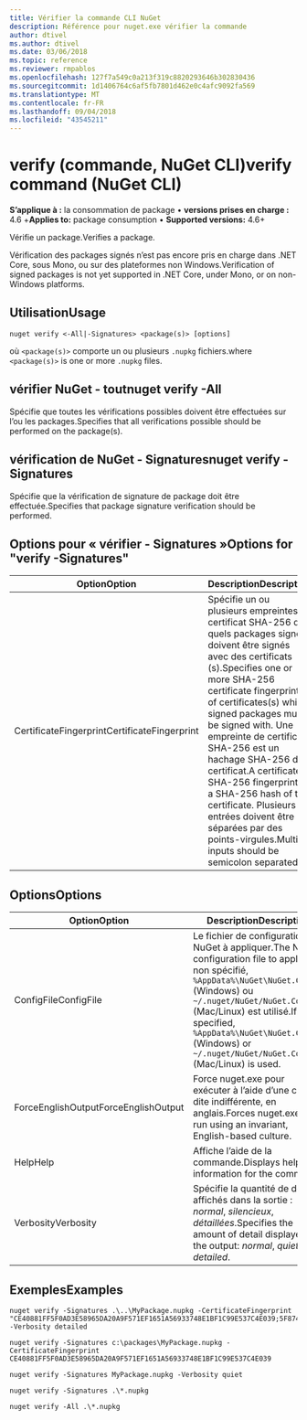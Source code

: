 ```yaml
---
title: Vérifier la commande CLI NuGet
description: Référence pour nuget.exe vérifier la commande
author: dtivel
ms.author: dtivel
ms.date: 03/06/2018
ms.topic: reference
ms.reviewer: rmpablos
ms.openlocfilehash: 127f7a549c0a213f319c8820293646b302830436
ms.sourcegitcommit: 1d1406764c6af5fb7801d462e0c4afc9092fa569
ms.translationtype: MT
ms.contentlocale: fr-FR
ms.lasthandoff: 09/04/2018
ms.locfileid: "43545211"
---
```

# <a name="verify-command-nuget-cli"></a><span data-ttu-id="4e114-103">verify (commande, NuGet CLI)</span><span class="sxs-lookup"><span data-stu-id="4e114-103">verify command (NuGet CLI)</span></span>

<span data-ttu-id="4e114-104">**S’applique à :** la consommation de package &bullet; **versions prises en charge :** 4.6 +</span><span class="sxs-lookup"><span data-stu-id="4e114-104">**Applies to:** package consumption &bullet; **Supported versions:** 4.6+</span></span>

<span data-ttu-id="4e114-105">Vérifie un package.</span><span class="sxs-lookup"><span data-stu-id="4e114-105">Verifies a package.</span></span>

<span data-ttu-id="4e114-106">Vérification des packages signés n’est pas encore pris en charge dans .NET Core, sous Mono, ou sur des plateformes non Windows.</span><span class="sxs-lookup"><span data-stu-id="4e114-106">Verification of signed packages is not yet supported in .NET Core, under Mono, or on non-Windows platforms.</span></span>

## <a name="usage"></a><span data-ttu-id="4e114-107">Utilisation</span><span class="sxs-lookup"><span data-stu-id="4e114-107">Usage</span></span>

```cli
nuget verify <-All|-Signatures> <package(s)> [options]
```

<span data-ttu-id="4e114-108">où `<package(s)>` comporte un ou plusieurs `.nupkg` fichiers.</span><span class="sxs-lookup"><span data-stu-id="4e114-108">where `<package(s)>` is one or more `.nupkg` files.</span></span>

## <a name="nuget-verify--all"></a><span data-ttu-id="4e114-109">vérifier NuGet - tout</span><span class="sxs-lookup"><span data-stu-id="4e114-109">nuget verify -All</span></span>

<span data-ttu-id="4e114-110">Spécifie que toutes les vérifications possibles doivent être effectuées sur l’ou les packages.</span><span class="sxs-lookup"><span data-stu-id="4e114-110">Specifies that all verifications possible should be performed on the package(s).</span></span>

## <a name="nuget-verify--signatures"></a><span data-ttu-id="4e114-111">vérification de NuGet - Signatures</span><span class="sxs-lookup"><span data-stu-id="4e114-111">nuget verify -Signatures</span></span>

<span data-ttu-id="4e114-112">Spécifie que la vérification de signature de package doit être effectuée.</span><span class="sxs-lookup"><span data-stu-id="4e114-112">Specifies that package signature verification should be performed.</span></span>

## <a name="options-for-verify--signatures"></a><span data-ttu-id="4e114-113">Options pour « vérifier - Signatures »</span><span class="sxs-lookup"><span data-stu-id="4e114-113">Options for "verify -Signatures"</span></span>

| <span data-ttu-id="4e114-114">Option</span><span class="sxs-lookup"><span data-stu-id="4e114-114">Option</span></span> | <span data-ttu-id="4e114-115">Description</span><span class="sxs-lookup"><span data-stu-id="4e114-115">Description</span></span> |
| --- | --- |
| <span data-ttu-id="4e114-116">CertificateFingerprint</span><span class="sxs-lookup"><span data-stu-id="4e114-116">CertificateFingerprint</span></span> | <span data-ttu-id="4e114-117">Spécifie un ou plusieurs empreintes de certificat SHA-256 de quels packages signés doivent être signés avec des certificats (s).</span><span class="sxs-lookup"><span data-stu-id="4e114-117">Specifies one or more SHA-256 certificate fingerprints of certificates(s) which signed packages must be signed with.</span></span> <span data-ttu-id="4e114-118">Une empreinte de certificat SHA-256 est un hachage SHA-256 du certificat.</span><span class="sxs-lookup"><span data-stu-id="4e114-118">A certificate SHA-256 fingerprint is a SHA-256 hash of the certificate.</span></span> <span data-ttu-id="4e114-119">Plusieurs entrées doivent être séparées par des points-virgules.</span><span class="sxs-lookup"><span data-stu-id="4e114-119">Multiple inputs should be semicolon separated.</span></span> |

## <a name="options"></a><span data-ttu-id="4e114-120">Options</span><span class="sxs-lookup"><span data-stu-id="4e114-120">Options</span></span>

| <span data-ttu-id="4e114-121">Option</span><span class="sxs-lookup"><span data-stu-id="4e114-121">Option</span></span> | <span data-ttu-id="4e114-122">Description</span><span class="sxs-lookup"><span data-stu-id="4e114-122">Description</span></span> |
| --- | --- |
| <span data-ttu-id="4e114-123">ConfigFile</span><span class="sxs-lookup"><span data-stu-id="4e114-123">ConfigFile</span></span> | <span data-ttu-id="4e114-124">Le fichier de configuration de NuGet à appliquer.</span><span class="sxs-lookup"><span data-stu-id="4e114-124">The NuGet configuration file to apply.</span></span> <span data-ttu-id="4e114-125">Si non spécifié, `%AppData%\NuGet\NuGet.Config` (Windows) ou `~/.nuget/NuGet/NuGet.Config` (Mac/Linux) est utilisé.</span><span class="sxs-lookup"><span data-stu-id="4e114-125">If not specified, `%AppData%\NuGet\NuGet.Config` (Windows) or `~/.nuget/NuGet/NuGet.Config` (Mac/Linux) is used.</span></span>|
| <span data-ttu-id="4e114-126">ForceEnglishOutput</span><span class="sxs-lookup"><span data-stu-id="4e114-126">ForceEnglishOutput</span></span> | <span data-ttu-id="4e114-127">Force nuget.exe pour exécuter à l’aide d’une culture dite indifférente, en anglais.</span><span class="sxs-lookup"><span data-stu-id="4e114-127">Forces nuget.exe to run using an invariant, English-based culture.</span></span> |
| <span data-ttu-id="4e114-128">Help</span><span class="sxs-lookup"><span data-stu-id="4e114-128">Help</span></span> | <span data-ttu-id="4e114-129">Affiche l’aide de la commande.</span><span class="sxs-lookup"><span data-stu-id="4e114-129">Displays help information for the command.</span></span> |
| <span data-ttu-id="4e114-130">Verbosity</span><span class="sxs-lookup"><span data-stu-id="4e114-130">Verbosity</span></span> | <span data-ttu-id="4e114-131">Spécifie la quantité de détails affichés dans la sortie : *normal*, *silencieux*, *détaillées*.</span><span class="sxs-lookup"><span data-stu-id="4e114-131">Specifies the amount of detail displayed in the output: *normal*, *quiet*, *detailed*.</span></span> |

## <a name="examples"></a><span data-ttu-id="4e114-132">Exemples</span><span class="sxs-lookup"><span data-stu-id="4e114-132">Examples</span></span>

```cli
nuget verify -Signatures .\..\MyPackage.nupkg -CertificateFingerprint "CE40881FF5F0AD3E58965DA20A9F571EF1651A56933748E1BF1C99E537C4E039;5F874AAF47BCB268A19357364E7FBB09D6BF9E8A93E1229909AC5CAC865802E2" -Verbosity detailed

nuget verify -Signatures c:\packages\MyPackage.nupkg -CertificateFingerprint CE40881FF5F0AD3E58965DA20A9F571EF1651A56933748E1BF1C99E537C4E039

nuget verify -Signatures MyPackage.nupkg -Verbosity quiet

nuget verify -Signatures .\*.nupkg

nuget verify -All .\*.nupkg

```